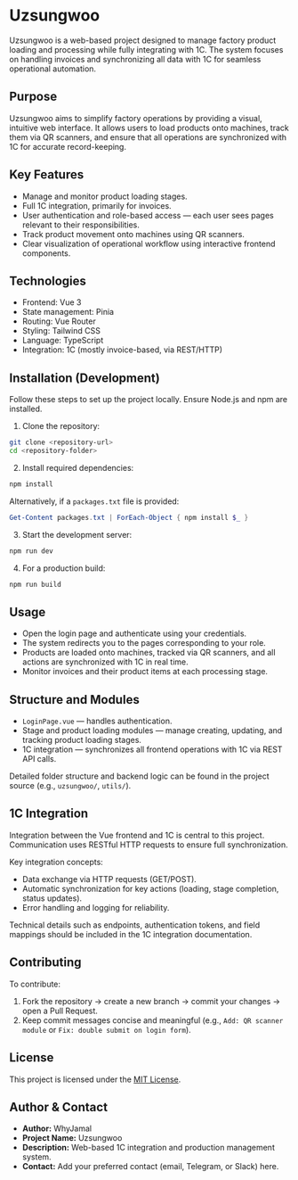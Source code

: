 # Uzsungwoo

Uzsungwoo is a web-based project designed to manage factory product loading and processing while fully integrating with 1C. The system focuses on handling invoices and synchronizing all data with 1C for seamless operational automation.

## Purpose

Uzsungwoo aims to simplify factory operations by providing a visual, intuitive web interface. It allows users to load products onto machines, track them via QR scanners, and ensure that all operations are synchronized with 1C for accurate record-keeping.

## Key Features

- Manage and monitor product loading stages.
- Full 1C integration, primarily for invoices.
- User authentication and role-based access — each user sees pages relevant to their responsibilities.
- Track product movement onto machines using QR scanners.
- Clear visualization of operational workflow using interactive frontend components.

## Technologies

- Frontend: Vue 3
- State management: Pinia
- Routing: Vue Router
- Styling: Tailwind CSS
- Language: TypeScript
- Integration: 1C (mostly invoice-based, via REST/HTTP)

## Installation (Development)

Follow these steps to set up the project locally. Ensure Node.js and npm are installed.

1. Clone the repository:

```bash
git clone <repository-url>
cd <repository-folder>
```

2. Install required dependencies:

```bash
npm install
```

Alternatively, if a `packages.txt` file is provided:

```powershell
Get-Content packages.txt | ForEach-Object { npm install $_ }
```

3. Start the development server:

```bash
npm run dev
```

4. For a production build:

```bash
npm run build
```

## Usage

- Open the login page and authenticate using your credentials.
- The system redirects you to the pages corresponding to your role.
- Products are loaded onto machines, tracked via QR scanners, and all actions are synchronized with 1C in real time.
- Monitor invoices and their product items at each processing stage.

## Structure and Modules

- `LoginPage.vue` — handles authentication.
- Stage and product loading modules — manage creating, updating, and tracking product loading stages.
- 1C integration — synchronizes all frontend operations with 1C via REST API calls.

Detailed folder structure and backend logic can be found in the project source (e.g., `uzsungwoo/`, `utils/`).

## 1C Integration

Integration between the Vue frontend and 1C is central to this project. Communication uses RESTful HTTP requests to ensure full synchronization.

Key integration concepts:

- Data exchange via HTTP requests (GET/POST).
- Automatic synchronization for key actions (loading, stage completion, status updates).
- Error handling and logging for reliability.

Technical details such as endpoints, authentication tokens, and field mappings should be included in the 1C integration documentation.

## Contributing

To contribute:

1. Fork the repository → create a new branch → commit your changes → open a Pull Request.
2. Keep commit messages concise and meaningful (e.g., `Add: QR scanner module` or `Fix: double submit on login form`).

## License

This project is licensed under the [MIT License](./LICENSE).

## Author & Contact

- **Author:** WhyJamal
- **Project Name:** Uzsungwoo
- **Description:** Web-based 1C integration and production management system.
- **Contact:** Add your preferred contact (email, Telegram, or Slack) here.
